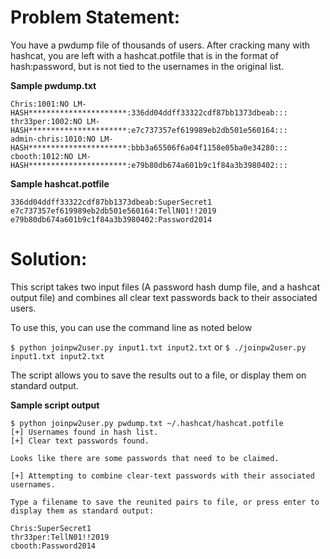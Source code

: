 # Problem Statement:

You have a pwdump file of thousands of users. After cracking many with hashcat, you are left with a hashcat.potfile that is in the format of hash:password, but is not tied to the usernames in the original list.

**Sample pwdump.txt**  
```
Chris:1001:NO LM-HASH**********************:336dd04ddff33322cdf87bb1373dbeab:::
thr33per:1002:NO LM-HASH**********************:e7c737357ef619989eb2db501e560164:::
admin-chris:1010:NO LM-HASH**********************:bbb3a65506f6a04f1158e05ba0e34280:::
cbooth:1012:NO LM-HASH**********************:e79b80db674a601b9c1f84a3b3980402:::
```

**Sample hashcat.potfile**
```
336dd04ddff33322cdf87bb1373dbeab:SuperSecret1
e7c737357ef619989eb2db501e560164:TellN01!!2019
e79b80db674a601b9c1f84a3b3980402:Password2014
```

# Solution:

This script takes two input files (A password hash dump file, and a hashcat output file) and combines all clear text passwords back to their associated users.

To use this, you can use the command line as noted below

`$ python joinpw2user.py input1.txt input2.txt`
or `$ ./joinpw2user.py input1.txt input2.txt`

The script allows you to save the results out to a file, or display them on standard output.

**Sample script output**  
```
$ python joinpw2user.py pwdump.txt ~/.hashcat/hashcat.potfile
[+] Usernames found in hash list.
[+] Clear text passwords found.

Looks like there are some passwords that need to be claimed.

[+] Attempting to combine clear-text passwords with their associated usernames.

Type a filename to save the reunited pairs to file, or press enter to display them as standard output:

Chris:SuperSecret1  
thr33per:TellN01!!2019  
cbooth:Password2014  
```
